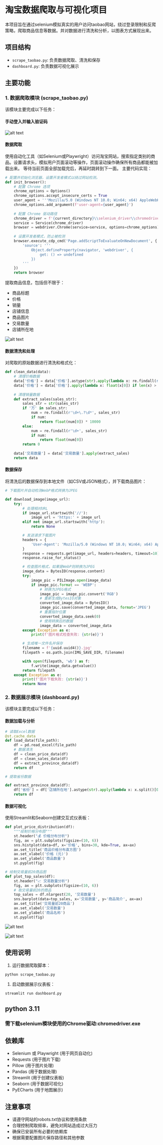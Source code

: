 # 淘宝数据爬取与可视化项目

本项目旨在通过selenium模拟真实的用户访问taobao网站，绕过登录限制和反爬策略，爬取商品信息等数据。并对数据进行清洗和分析，以图表方式展现出来。

## 项目结构

- `scrape_taobao.py`: 负责数据爬取、清洗和保存
- `dashboard.py`: 负责数据可视化展示

## 主要功能

### 1. 数据爬取模块 (scrape_taobao.py)

该模块主要完成以下任务：

#### 手动登入并输入验证码

![alt text](images/image-2.png)

#### 数据爬取

使用自动化工具（如Selenium或Playwright）访问淘宝网站，搜索指定类别的商品。设置请求头，模拟用户页面滚动等操作，页面滚动操作确保所有商品都能被加载出来。
等待当前页面全部加载完后，再延时跳转到下一面。
主要代码实现：

```python
# 配置并初始化浏览器，设置开发者模式以绕过网站检测。
def init_browser():
    # 配置 Chrome 选项
    chrome_options = Options()
    chrome_options.accept_insecure_certs = True
    user_agent = '''Mozilla/5.0 (Windows NT 10.0; Win64; x64) AppleWebKit/537.36 (KHTML, like Gecko) Chrome/91.0.4472.124 Safari/537.36'''
    chrome_options.add_argument(f'user-agent={user_agent}')
    
    # 配置 Chrome 驱动路径
    chrome_driver = f'{current_directory}\\selenium_driver\\chromedriver.exe'
    service = Service(chrome_driver)
    browser = webdriver.Chrome(service=service, options=chrome_options)
    
    # 设置开发者模式，防止被检测
    browser.execute_cdp_cmd('Page.addScriptToEvaluateOnNewDocument', {
        'source': '''
            Object.defineProperty(navigator, 'webdriver', {
                get: () => undefined
            })
        '''
    })
    return browser
```

提取商品信息，包括但不限于：
- 商品标题
- 价格
- 销量
- 店铺信息
- 商品图片
- 交易数量
- 店铺所在地

![alt text](images/image-1.png)

#### 数据清洗和处理

对爬取的原始数据进行清洗和格式化：

```python
def clean_data(data):
    # 清理价格数据
    data['价格'] = data['价格'].astype(str).apply(lambda x: re.findall(r'\d+\.?\d*', x))
    data['价格'] = data['价格'].apply(lambda x: float(x[0]) if len(x) > 0 else 0)
    
    # 清理销量数据
    def extract_sales(sales_str):
        sales_str = str(sales_str)
        if '万' in sales_str:
            num = re.findall(r'\d+\.?\d*', sales_str)
            if num:
                return float(num[0]) * 10000
        else:
            num = re.findall(r'\d+', sales_str)
            if num:
                return float(num[0])
        return 0
    
    data['交易数量'] = data['交易数量'].apply(extract_sales)
    return data
```

#### 数据保存

将清洗后的数据保存到本地文件（如CSV或JSON格式），并下载商品图片：

```python
# 下载图片并自动检测WebP格式转换为JPEG

def download_image(image_url):
    try:
        # 处理相对URL
        if image_url.startswith('//'):
            image_url = 'https:' + image_url
        elif not image_url.startswith('http'):
            return None

        # 发送请求下载图片
        headers = {
            'User-Agent': 'Mozilla/5.0 (Windows NT 10.0; Win64; x64) AppleWebKit/537.36 (KHTML, like Gecko) Chrome/91.0.4472.124 Safari/537.36'
        }
        response = requests.get(image_url, headers=headers, timeout=10)
        response.raise_for_status()

        # 检查图片格式，如果是WebP则转换为JPEG
        image_data = BytesIO(response.content)
        try:
            image_pic = PILImage.open(image_data)
            if image_pic.format == 'WEBP':
                # 转换为JPEG格式
                image_pic = image_pic.convert('RGB')
                # 重新生成BytesIO对象
                converted_image_data = BytesIO()
                image_pic.save(converted_image_data, format='JPEG')
                # 重置指针位置
                converted_image_data.seek(0)
                # 使用转换后的数据
                image_data = converted_image_data
        except Exception as e:
            print(f'图片格式检查失败: {str(e)}')

        # 生成唯一文件名并保存
        filename = f'{uuid.uuid4()}.jpg'
        filepath = os.path.join(IMG_SAVE_DIR, filename)

        with open(filepath, 'wb') as f:
            f.write(image_data.getvalue())
        return filepath
    except Exception as e:
        print(f'图片下载失败: {str(e)}')
        return None
```

### 2. 数据展示模块 (dashboard.py)

该模块主要完成以下任务：

#### 数据加载与分析

```python
# 读取Excel数据
@st.cache_data
def load_data(file_path):
    df = pd.read_excel(file_path)
    # 数据清洗
    df = clean_price_data(df)
    df = clean_sales_data(df)
    df = extract_province_data(df)
    return df

# 提取省份数据

def extract_province_data(df):
    df['省份'] = df['店铺所在地'].astype(str).apply(lambda x: x.split()[0] if x else "未知")
    return df
```

#### 数据可视化

使用Streamlit和Seaborn创建交互式仪表板：

```python
def plot_price_distribution(df):
    """绘制价格分布图"""
    st.header("💰 价格分布分析")
    fig, ax = plt.subplots(figsize=(10, 6))
    sns.histplot(data=df, x='价格', bins=30, kde=True, ax=ax)
    ax.set_title('商品价格分布直方图')
    ax.set_xlabel('价格 (元)')
    ax.set_ylabel('商品数量')
    st.pyplot(fig)

# 绘制交易量前20商品图
def plot_top_sales(df):
    st.header("📈 交易数量分析")
    fig, ax = plt.subplots(figsize=(10, 6))
    # 取交易量前20的商品
    top_sales = df.nlargest(20, '交易数量')
    sns.barplot(data=top_sales, x='交易数量', y='商品简介', ax=ax)
    ax.set_title('交易量前20商品')
    ax.set_xlabel('交易数量')
    ax.set_ylabel('商品名称')
    st.pyplot(fig)
```
![alt text](images/image-4.png)

![alt text](images/image-3.png)
## 使用说明

1. 运行数据爬取脚本：

```bash
python scrape_taobao.py
```

1. 启动数据展示仪表板：

```bash
streamlit run dashboard.py
```
## python 3.11
### 需下载selenium模块使用的Chrome驱动:chromedriver.exe

## 依赖库

- Selenium 或 Playwright (用于网页自动化)
- Requests (用于图片下载)
- Pillow (用于图片处理)
- Pandas (用于数据处理)
- Streamlit (用于创建仪表板)
- Seaborn (用于数据可视化)
- PyECharts (用于地图展示)

## 注意事项

- 请遵守网站的robots.txt协议和使用条款
- 合理控制爬取频率，避免对网站造成过大压力
- 确保已安装所有必要的依赖库
- 根据需要配置图片保存路径和其他参数